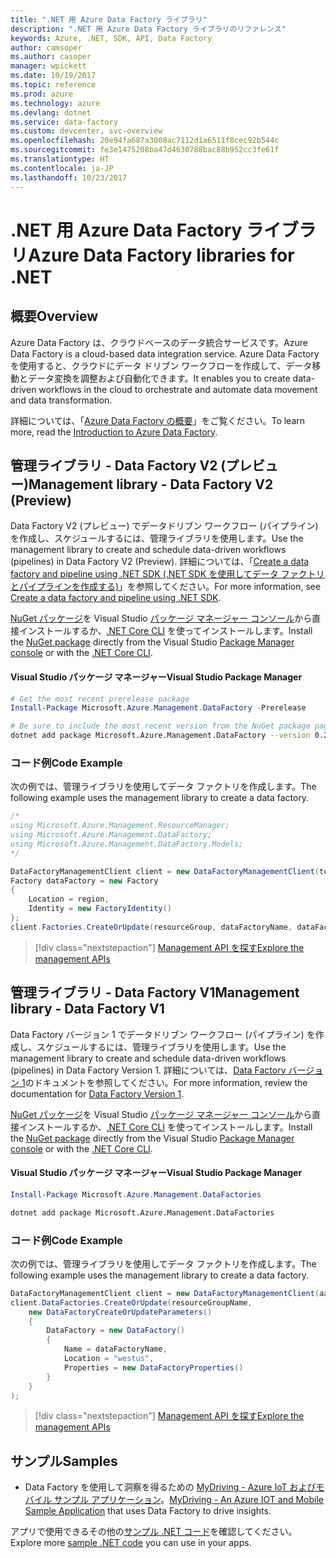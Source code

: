```yaml
---
title: ".NET 用 Azure Data Factory ライブラリ"
description: ".NET 用 Azure Data Factory ライブラリのリファレンス"
keywords: Azure, .NET, SDK, API, Data Factory
author: camsoper
ms.author: casoper
manager: wpickett
ms.date: 10/19/2017
ms.topic: reference
ms.prod: azure
ms.technology: azure
ms.devlang: dotnet
ms.service: data-factory
ms.custom: devcenter, svc-overview
ms.openlocfilehash: 20e94fa687a3008ac7112d1a6511f8cec92b544c
ms.sourcegitcommit: fe3e1475208ba47d4630788bac88b952cc3fe61f
ms.translationtype: HT
ms.contentlocale: ja-JP
ms.lasthandoff: 10/23/2017
---
```

# <a name="azure-data-factory-libraries-for-net"></a><span data-ttu-id="358f2-104">.NET 用 Azure Data Factory ライブラリ</span><span class="sxs-lookup"><span data-stu-id="358f2-104">Azure Data Factory libraries for .NET</span></span>

## <a name="overview"></a><span data-ttu-id="358f2-105">概要</span><span class="sxs-lookup"><span data-stu-id="358f2-105">Overview</span></span>

<span data-ttu-id="358f2-106">Azure Data Factory は、クラウドベースのデータ統合サービスです。</span><span class="sxs-lookup"><span data-stu-id="358f2-106">Azure Data Factory is a cloud-based data integration service.</span></span> <span data-ttu-id="358f2-107">Azure Data Factory を使用すると、クラウドにデータ ドリブン ワークフローを作成して、データ移動とデータ変換を調整および自動化できます。</span><span class="sxs-lookup"><span data-stu-id="358f2-107">It enables you to create data-driven workflows in the cloud to orchestrate and automate data movement and data transformation.</span></span>

<span data-ttu-id="358f2-108">詳細については、「[Azure Data Factory の概要](/azure/data-factory/data-factory-introduction)」をご覧ください。</span><span class="sxs-lookup"><span data-stu-id="358f2-108">To learn more, read the [Introduction to Azure Data Factory](/azure/data-factory/data-factory-introduction).</span></span>

## <a name="management-library---data-factory-v2-preview"></a><span data-ttu-id="358f2-109">管理ライブラリ - Data Factory V2 (プレビュー)</span><span class="sxs-lookup"><span data-stu-id="358f2-109">Management library - Data Factory V2 (Preview)</span></span>

<span data-ttu-id="358f2-110">Data Factory V2 (プレビュー) でデータドリブン ワークフロー (パイプライン) を作成し、スケジュールするには、管理ライブラリを使用します。</span><span class="sxs-lookup"><span data-stu-id="358f2-110">Use the management library to create and schedule data-driven workflows (pipelines) in Data Factory V2 (Preview).</span></span>  <span data-ttu-id="358f2-111">詳細については、「[Create a data factory and pipeline using .NET SDK (.NET SDK を使用してデータ ファクトリとパイプラインを作成する)](/azure/data-factory/quickstart-create-data-factory-dot-net)」を参照してください。</span><span class="sxs-lookup"><span data-stu-id="358f2-111">For more information, see [Create a data factory and pipeline using .NET SDK](/azure/data-factory/quickstart-create-data-factory-dot-net).</span></span>

<span data-ttu-id="358f2-112">[NuGet パッケージ](https://www.nuget.org/packages/Microsoft.Azure.Management.DataFactory)を Visual Studio [パッケージ マネージャー コンソール][PackageManager]から直接インストールするか、[.NET Core CLI][DotNetCLI] を使ってインストールします。</span><span class="sxs-lookup"><span data-stu-id="358f2-112">Install the [NuGet package](https://www.nuget.org/packages/Microsoft.Azure.Management.DataFactory) directly from the Visual Studio [Package Manager console][PackageManager] or with the [.NET Core CLI][DotNetCLI].</span></span>

#### <a name="visual-studio-package-manager"></a><span data-ttu-id="358f2-113">Visual Studio パッケージ マネージャー</span><span class="sxs-lookup"><span data-stu-id="358f2-113">Visual Studio Package Manager</span></span>

```powershell
# Get the most recent prerelease package
Install-Package Microsoft.Azure.Management.DataFactory -Prerelease
```

```bash
# Be sure to include the most recent version from the NuGet package page
dotnet add package Microsoft.Azure.Management.DataFactory --version 0.2.0-preview
```

### <a name="code-example"></a><span data-ttu-id="358f2-114">コード例</span><span class="sxs-lookup"><span data-stu-id="358f2-114">Code Example</span></span>

<span data-ttu-id="358f2-115">次の例では、管理ライブラリを使用してデータ ファクトリを作成します。</span><span class="sxs-lookup"><span data-stu-id="358f2-115">The following example uses the management library to create a data factory.</span></span>

```csharp
/*
using Microsoft.Azure.Management.ResourceManager;
using Microsoft.Azure.Management.DataFactory;
using Microsoft.Azure.Management.DataFactory.Models;
*/

DataFactoryManagementClient client = new DataFactoryManagementClient(tokenCredentials) { SubscriptionId = subscriptionId };
Factory dataFactory = new Factory
{
    Location = region,
    Identity = new FactoryIdentity()
};
client.Factories.CreateOrUpdate(resourceGroup, dataFactoryName, dataFactory);
```

> [!div class="nextstepaction"]
> [<span data-ttu-id="358f2-116">Management API を探す</span><span class="sxs-lookup"><span data-stu-id="358f2-116">Explore the management APIs</span></span>](/dotnet/api/microsoft.azure.management.datafactory)

## <a name="management-library---data-factory-v1"></a><span data-ttu-id="358f2-117">管理ライブラリ - Data Factory V1</span><span class="sxs-lookup"><span data-stu-id="358f2-117">Management library - Data Factory V1</span></span>

<span data-ttu-id="358f2-118">Data Factory バージョン 1 でデータドリブン ワークフロー (パイプライン) を作成し、スケジュールするには、管理ライブラリを使用します。</span><span class="sxs-lookup"><span data-stu-id="358f2-118">Use the management library to create and schedule data-driven workflows (pipelines) in Data Factory Version 1.</span></span>  <span data-ttu-id="358f2-119">詳細については、[Data Factory バージョン 1](/azure/data-factory/v1/data-factory-introduction)のドキュメントを参照してください。</span><span class="sxs-lookup"><span data-stu-id="358f2-119">For more information, review the documentation for [Data Factory Version 1](/azure/data-factory/v1/data-factory-introduction).</span></span>

<span data-ttu-id="358f2-120">[NuGet パッケージ](https://www.nuget.org/packages/Microsoft.Azure.Management.DataFactories)を Visual Studio [パッケージ マネージャー コンソール][PackageManager]から直接インストールするか、[.NET Core CLI][DotNetCLI] を使ってインストールします。</span><span class="sxs-lookup"><span data-stu-id="358f2-120">Install the [NuGet package](https://www.nuget.org/packages/Microsoft.Azure.Management.DataFactories) directly from the Visual Studio [Package Manager console][PackageManager] or with the [.NET Core CLI][DotNetCLI].</span></span>

#### <a name="visual-studio-package-manager"></a><span data-ttu-id="358f2-121">Visual Studio パッケージ マネージャー</span><span class="sxs-lookup"><span data-stu-id="358f2-121">Visual Studio Package Manager</span></span>

```powershell
Install-Package Microsoft.Azure.Management.DataFactories
```

```bash
dotnet add package Microsoft.Azure.Management.DataFactories
```

### <a name="code-example"></a><span data-ttu-id="358f2-122">コード例</span><span class="sxs-lookup"><span data-stu-id="358f2-122">Code Example</span></span>

<span data-ttu-id="358f2-123">次の例では、管理ライブラリを使用してデータ ファクトリを作成します。</span><span class="sxs-lookup"><span data-stu-id="358f2-123">The following example uses the management library to create a data factory.</span></span>

```csharp
DataFactoryManagementClient client = new DataFactoryManagementClient(aadTokenCredentials, resourceManagerUri);
client.DataFactories.CreateOrUpdate(resourceGroupName,
    new DataFactoryCreateOrUpdateParameters()
    {
        DataFactory = new DataFactory()
        {
            Name = dataFactoryName,
            Location = "westus",
            Properties = new DataFactoryProperties()
        }
    }
);
```

> [!div class="nextstepaction"]
> [<span data-ttu-id="358f2-124">Management API を探す</span><span class="sxs-lookup"><span data-stu-id="358f2-124">Explore the management APIs</span></span>](/dotnet/api/overview/azure/datafactories/management)

## <a name="samples"></a><span data-ttu-id="358f2-125">サンプル</span><span class="sxs-lookup"><span data-stu-id="358f2-125">Samples</span></span>

* <span data-ttu-id="358f2-126">Data Factory を使用して洞察を得るための [MyDriving - Azure IoT およびモバイル サンプル アプリケーション](https://azure.microsoft.com/resources/samples/mydriving/)。</span><span class="sxs-lookup"><span data-stu-id="358f2-126">[MyDriving - An Azure IOT and Mobile Sample Application](https://azure.microsoft.com/resources/samples/mydriving/) that uses Data Factory to drive insights.</span></span>

<span data-ttu-id="358f2-127">アプリで使用できるその他の[サンプル .NET コード](https://azure.microsoft.com/resources/samples/?platform=dotnet)を確認してください。</span><span class="sxs-lookup"><span data-stu-id="358f2-127">Explore more [sample .NET code](https://azure.microsoft.com/resources/samples/?platform=dotnet) you can use in your apps.</span></span>

[PackageManager]: https://docs.microsoft.com/nuget/tools/package-manager-console
[DotNetCLI]: https://docs.microsoft.com/dotnet/core/tools/dotnet-add-package
